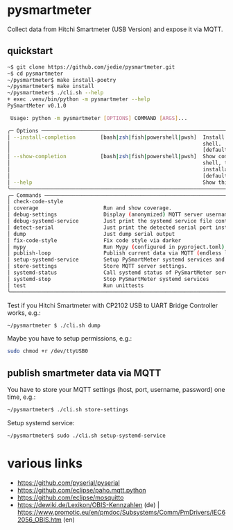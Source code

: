 # pysmartmeter

Collect data from Hitchi Smartmeter (USB Version) and expose it via MQTT.

## quickstart

```bash
~$ git clone https://github.com/jedie/pysmartmeter.git
~$ cd pysmartmeter
~/pysmartmeter$ make install-poetry
~/pysmartmeter$ make install
~/pysmartmeter$ ./cli.sh --help
+ exec .venv/bin/python -m pysmartmeter --help
PySmartMeter v0.1.0

 Usage: python -m pysmartmeter [OPTIONS] COMMAND [ARGS]...

╭─ Options ─────────────────────────────────────────────────────────────────────────────────────────╮
│ --install-completion        [bash|zsh|fish|powershell|pwsh]  Install completion for the specified │
│                                                              shell.                               │
│                                                              [default: None]                      │
│ --show-completion           [bash|zsh|fish|powershell|pwsh]  Show completion for the specified    │
│                                                              shell, to copy it or customize the   │
│                                                              installation.                        │
│                                                              [default: None]                      │
│ --help                                                       Show this message and exit.          │
╰───────────────────────────────────────────────────────────────────────────────────────────────────╯
╭─ Commands ────────────────────────────────────────────────────────────────────────────────────────╮
│ check-code-style                                                                                  │
│ coverage                     Run and show coverage.                                               │
│ debug-settings               Display (anonymized) MQTT server username and password               │
│ debug-systemd-service        Just print the systemd service file content                          │
│ detect-serial                Just print the detected serial port instance                         │
│ dump                         Just dump serial output                                              │
│ fix-code-style               Fix code style via darker                                            │
│ mypy                         Run Mypy (configured in pyproject.toml)                              │
│ publish-loop                 Publish current data via MQTT (endless loop)                         │
│ setup-systemd-service        Setup PySmartMeter systemd services and starts it.                   │
│ store-settings               Store MQTT server settings.                                          │
│ systemd-status               Call systemd status of PySmartMeter services                         │
│ systemd-stop                 Stop PySmartMeter systemd services                                   │
│ test                         Run unittests                                                        │
╰───────────────────────────────────────────────────────────────────────────────────────────────────╯
```

Test if you Hitchi Smartmeter with CP2102 USB to UART Bridge Controller works, e.g.:
```bash
~/pysmartmeter $ ./cli.sh dump
```

Maybe you have to setup permissions, e.g.:
```bash
sudo chmod +r /dev/ttyUSB0
```

## publish smartmeter data via MQTT

You have to store your MQTT settings (host, port, username, password) one time, e.g.:
```bash
~/pysmartmeter$ ./cli.sh store-settings
```

Setup systemd service:
```bash
~/pysmartmeter$ sudo ./cli.sh setup-systemd-service
```


# various links

* https://github.com/pyserial/pyserial
* https://github.com/eclipse/paho.mqtt.python
* https://github.com/eclipse/mosquitto
* https://dewiki.de/Lexikon/OBIS-Kennzahlen (de) | https://www.promotic.eu/en/pmdoc/Subsystems/Comm/PmDrivers/IEC62056_OBIS.htm (en)
